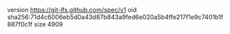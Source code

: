 version https://git-lfs.github.com/spec/v1
oid sha256:71d4c6006eb5d0a43d87b843a9fed6e020a5b4ffe217f1e9c7401b1f887f0c1f
size 4909
